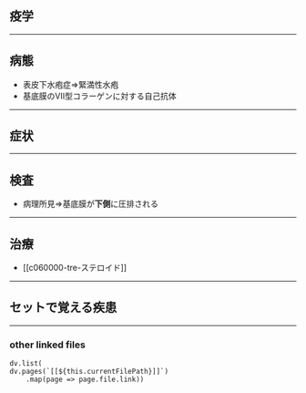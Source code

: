 ## 疫学
---
## 病態
- 表皮下水疱症⇒緊満性水疱
- 基底膜のVII型コラーゲンに対する自己抗体
---
## 症状
---
## 検査
- 病理所見⇒基底膜が**下側**に圧排される
---
## 治療
- [[c060000-tre-ステロイド]]
---
## セットで覚える疾患
---
### other linked files
```dataviewjs
dv.list(
dv.pages(`[[${this.currentFilePath}]]`)
	.map(page => page.file.link))
```